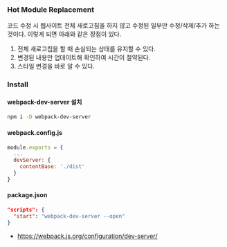 ### Hot Module Replacement
코드 수정 시 웹사이트 전체 새로고침을 하지 않고 수정된 일부만 수정/삭제/추가 하는 것이다. 이렇게 되면 아래와 같은 장점이 있다.

1. 전체 새로고침을 할 때 손실되는 상태를 유지할 수 있다.
2. 변경된 내용만 업데이트해 확인하여 시간이 절약된다.
3. 스타일 변경을 바로 알 수 있다.

### Install
#### webpack-dev-server 설치
```bash
npm i -D webpack-dev-server
```
#### webpack.config.js
```js
module.exports = {
  ...
  devServer: {
    contentBase: './dist'
  }
}
```
#### package.json
```json
"scripts": {
  "start": "webpack-dev-server --open"
}
```

- https://webpack.js.org/configuration/dev-server/